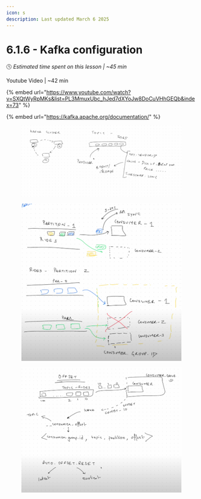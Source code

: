 ```yaml
---
icon: s
description: Last updated March 6 2025
---
```


# 6.1.6 - Kafka configuration

:clock4:  _Estimated time spent on this lesson | \~45 min_

Youtube Video | \~42 min

{% embed url="https://www.youtube.com/watch?v=SXQtWyRpMKs&list=PL3MmuxUbc_hJed7dXYoJw8DoCuVHhGEQb&index=73" %}

{% embed url="https://kafka.apache.org/documentation/" %}

<figure><img src="../../.gitbook/assets/Screen Shot 2025-03-06 at 6.28.09 PM.png" alt=""><figcaption></figcaption></figure>

<figure><img src="../../.gitbook/assets/Screen Shot 2025-03-06 at 6.29.16 PM.png" alt=""><figcaption></figcaption></figure>

<figure><img src="../../.gitbook/assets/Screen Shot 2025-03-06 at 6.29.46 PM.png" alt=""><figcaption></figcaption></figure>

